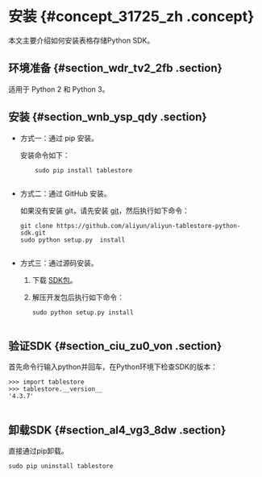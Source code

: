 # 安装 {#concept_31725_zh .concept}

本文主要介绍如何安装表格存储Python SDK。

## 环境准备 {#section_wdr_tv2_2fb .section}

适用于 Python 2 和 Python 3。

## 安装 {#section_wnb_ysp_qdy .section}

-   方式一：通过 pip 安装。

    安装命令如下：

    ``` {#codeblock_3cw_b0p_2qt .language-shell}
        sudo pip install tablestore
    					
    ```

-   方式二：通过 GitHub 安装。

    如果没有安装 git，请先安装 [git](https://git-scm.com/downloads)，然后执行如下命令：

    ``` {#codeblock_04y_cyj_9c5 .language-shell}
    git clone https://github.com/aliyun/aliyun-tablestore-python-sdk.git
    sudo python setup.py  install
    					
    ```

-   方式三：通过源码安装。
    1.  下载 [SDK包](http://docs-aliyun.cn-hangzhou.oss.aliyun-inc.com/assets/attach/27352/cn_zh/1526039079957/aliyun-tablestore-python-sdk-4.3.7.tar.gz)。
    2.  解压开发包后执行如下命令：

        ``` {#codeblock_q8m_9fc_t92 .language-shell}
        sudo python setup.py install
        							
        ```


## 验证SDK {#section_ciu_zu0_von .section}

首先命令行输入python并回车，在Python环境下检查SDK的版本：

``` {#codeblock_uid_ovt_7kb .language-shell}
>>> import tablestore
>>> tablestore.__version__
'4.3.7'
			
```

## 卸载SDK {#section_al4_vg3_8dw .section}

直接通过pip卸载。

``` {#codeblock_1g8_ega_2r9 .language-shell}
sudo pip uninstall tablestore
			
```

